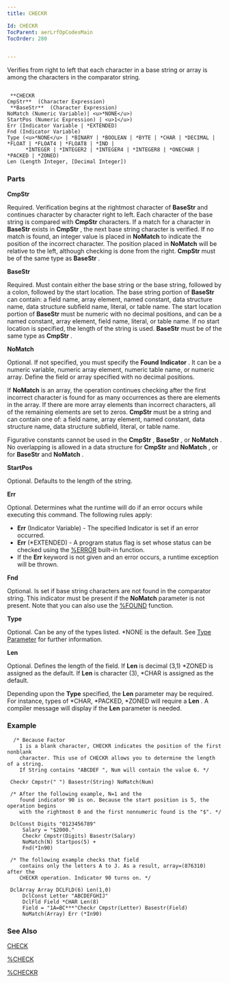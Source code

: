 ```yaml
---
title: CHECKR

Id: CHECKR
TocParent: aerLrfOpCodesMain
TocOrder: 280


---
```


Verifies from right to left that each character in a base string or array is among the characters in the comparator string. 

```

 **CHECKR
CmpStr**  (Character Expression)
 **BaseStr**  (Character Expression)
NoMatch (Numeric Variable)| <u>*NONE</u>)
StartPos (Numeric Expression) | <u>1</u>)
Err (Indicator Variable | *EXTENDED)
Fnd (Indicator Variable)
Type (<u>*NONE</u> | *BINARY | *BOOLEAN | *BYTE | *CHAR | *DECIMAL | *FLOAT | *FLOAT4 | *FLOAT8 | *IND |
      *INTEGER | *INTEGER2 | *INTEGER4 | *INTEGER8 | *ONECHAR | *PACKED | *ZONED)
Len (Length Integer, [Decimal Integer])
```

### Parts

**CmpStr** 

Required. Verification begins at the rightmost character of **BaseStr** and continues character by character right to left. Each character of the base string is compared with **CmpStr** characters. If a match for a character in **BaseStr** exists in **CmpStr** , the next base string character is verified. If no match is found, an integer value is placed in **NoMatch** to indicate the position of the incorrect character. The position placed in **NoMatch** will be relative to the left, although checking is done from the right. **CmpStr** must be of the same type as **BaseStr** .


**BaseStr** 

Required. Must contain either the base string or the base string, followed by a colon, followed by the start location. The base string portion of **BaseStr** can contain: a field name, array element, named constant, data structure name, data structure subfield name, literal, or table name. The start location portion of **BaseStr** must be numeric with no decimal positions, and can be a named constant, array element, field name, literal, or table name. If no start location is specified, the length of the string is used. **BaseStr** must be of the same type as **CmpStr** .


**NoMatch** 

Optional. If not specified, you must specify the **Found** **Indicator** . It can be a numeric variable, numeric array element, numeric table name, or numeric array. Define the field or array specified with no decimal positions. 

If **NoMatch** is an array, the operation continues checking after the first incorrect character is found for as many occurrences as there are elements in the array. If there are more array elements than incorrect characters, all of the remaining elements are set to zeros. **CmpStr** must be a string and can contain one of: a field name, array element, named constant, data structure name, data structure subfield, literal, or table name. 

Figurative constants cannot be used in the **CmpStr** , **BaseStr** , or **NoMatch** . No overlapping is allowed in a data structure for **CmpStr** and **NoMatch** , or for **BaseStr** and **NoMatch** .


**StartPos** 

Optional. Defaults to the length of the string.


**Err** 

Optional. Determines what the runtime will do if an error occurs while executing this command. The following rules apply: 

- **Err** (Indicator Variable) - The specified Indicator is set if an error occurred.
- **Err** (*EXTENDED) - A program status flag is set whose status can be checked using the [%ERROR](ERROR_Function.html) built-in function.
- If the **Err** keyword is not given and an error occurs, a runtime exception will be thrown.


**Fnd** 

Optional. Is set if base string characters are not found in the comparator string. This indicator must be present if the **NoMatch** parameter is not present. Note that you can also use the [%FOUND](FOUND_Function.html) function.


**Type** 

Optional. Can be any of the types listed. *NONE is the default. See [Type Parameter](Type_Parameter.html) for further information.


**Len** 

Optional. Defines the length of the field. If **Len** is decimal (3,1) *ZONED is assigned as the default. If **Len** is character (3), *CHAR is assigned as the default. 

Depending upon the **Type** specified, the **Len** parameter may be required. For instance, types of *CHAR, *PACKED, *ZONED will require a **Len** . A compiler message will display if the **Len** parameter is needed.


### Example

```
  /* Because Factor 
	1 is a blank character, CHECKR indicates the position of the first nonblank 
	character. This use of CHECKR allows you to determine the length of a string. 
	If String contains "ABCDEF ", Num will contain the value 6. */

 Checkr Cmpstr(" ") Basestr(String) NoMatch(Num)      

 /* After the following example, N=1 and the 
	found indicator 90 is on. Because the start position is 5, the operation begins 
	with the rightmost 0 and the first nonnumeric found is the "$". */

 DclConst Digits "0123456789"
	 Salary = "$2000."
	 Checkr Cmpstr(Digits) Basestr(Salary) 
	 NoMatch(N) Startpos(5) +
	 Fnd(*In90)

 /* The following example checks that field 
	contains only the letters A to J. As a result, array=(876310) after the
	CHECKR operation. Indicator 90 turns on. */

 DclArray Array DCLFLD(6) Len(1,0)
	 DclConst Letter "ABCDEFGHIJ"
	 DclFld Field *CHAR Len(8)
	 Field = "1A=BC***"Checkr Cmpstr(Letter) Basestr(Field) 
	 NoMatch(Array) Err (*In90)      
```

### See Also
[CHECK](CHECK.html)

[%CHECK](CHECK_Function.html)

[%CHECKR](CHECKR_Function.html) 
